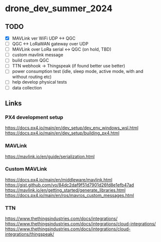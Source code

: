 ﻿# drone_dev_summer_2024
## TODO
- [x] MAVLink ver WiFi UDP <-> QGC
- [ ] QGC <-> LoRaWAN gateway over UDP 
- [ ] MAVLink over LoRa serial <-> QGC (on hold, TBD)
- [ ] custom mavlink message
- [ ] build custom QGC
- [ ] TTN webhook -> Thingspeak (if found better use better)
- [ ] power consumption test (idle, sleep mode, active mode, with and without routing etc)
- [ ] help develop physical tests
- [ ] data collection 

## Links
### PX4 development setup
https://docs.px4.io/main/en/dev_setup/dev_env_windows_wsl.html  
https://docs.px4.io/main/en/dev_setup/building_px4.html  

### MAVLink 
https://mavlink.io/en/guide/serialization.html   

### Custom MAVLink
https://docs.px4.io/main/en/middleware/mavlink.html  
https://gist.github.com/vo/84dc2daf9f51d7901d26fd8e1efb47ad  
https://mavlink.io/en/getting_started/generate_libraries.html  
https://docs.px4.io/main/en/ros/mavros_custom_messages.html  

### TTN
https://www.thethingsindustries.com/docs/integrations/  
https://www.thethingsindustries.com/docs/integrations/cloud-integrations/  
https://www.thethingsindustries.com/docs/integrations/cloud-integrations/thingspeak/  

